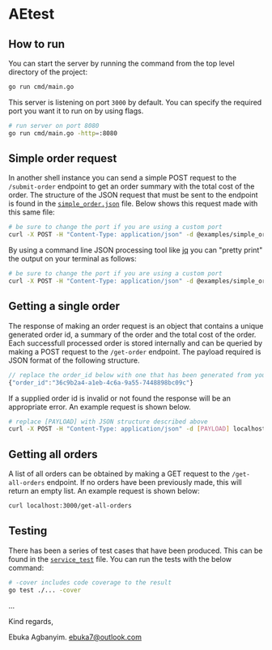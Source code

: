 # AEtest

## How to run
You can start the server by running the command from the top level directory of the project:

```sh
go run cmd/main.go
```

This server is listening on port `3000` by default. You can specify the required port you want it
to run on by using flags.

```sh
# run server on port 8080
go run cmd/main.go -http=:8080
```

## Simple order request

In another shell instance you can send a simple POST request to the `/submit-order` endpoint to get
an order summary with the total cost of the order. The structure of the JSON request that must be 
sent to the endpoint is found in the [`simple_order.json`](./examples/simple_order.json) file.
Below shows this request made with this same file:

```sh
# be sure to change the port if you are using a custom port
curl -X POST -H "Content-Type: application/json" -d @examples/simple_order.json localhost:3000/submit-order
```

By using a command line JSON processing tool like [jq](https://stedolan.github.io/jq/) you can
"pretty print" the output on your terminal as follows:

```sh
# be sure to change the port if you are using a custom port
curl -X POST -H "Content-Type: application/json" -d @examples/simple_order.json localhost:3000/submit-order | jq .
```

## Getting a single order

The response of making an order request is an object that contains a unique generated order id, a
summary of the order and the total cost of the order. Each successfull processed order is stored
internally and can be queried by making a POST request to the `/get-order` endpoint. The payload 
required is JSON format of the following structure.

```js
// replace the order_id below with one that has been generated from your order.
{"order_id":"36c9b2a4-a1eb-4c6a-9a55-7448898bc09c"}
```

If a supplied order id is invalid or not found the response will be an appropriate error. An
example request is shown below.

```sh
# replace [PAYLOAD] with JSON structure described above
curl -X POST -H "Content-Type: application/json" -d [PAYLOAD] localhost:3000/get-order
```

## Getting all orders

A list of all orders can be obtained by making a GET request to the `/get-all-orders` endpoint. If
no orders have been previously made, this will return an empty list. An example request is shown
below:

```sh
curl localhost:3000/get-all-orders
```

## Testing
There has been a series of test cases that have been produced. This can be found in the 
[`service_test`](service_test.go) file. You can run the tests with the below command:

```sh
# -cover includes code coverage to the result
go test ./... -cover
```
...

Kind regards,

Ebuka Agbanyim.
ebuka7@outlook.com
